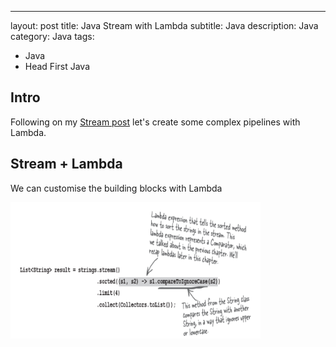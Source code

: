 ---
layout: post
title: Java Stream with Lambda
subtitle: Java 
description: Java
category: Java
tags:
  - Java
  - Head First Java

## Intro
Following on my [Stream post](https://brian6484.github.io/java/2022/07/04/Streams.html)
let's create some complex pipelines with Lambda.

## Stream + Lambda
We can customise the building blocks with Lambda

<img src="/assets/images/posts/java/Stream/stream4.png" title="제목" alt="아무거나" width="400"/>


